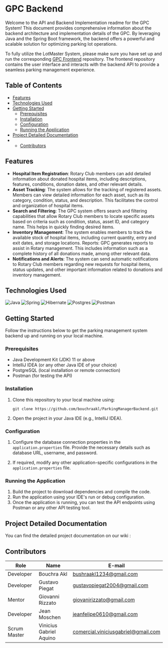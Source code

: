 # GPC Backend

Welcome to the API and Backend Implementation readme for the GPC System! This document provides comprehensive information about the backend architecture and implementation details of the GPC. By leveraging Java and the Spring Boot framework, the backend offers a powerful and scalable solution for optimizing parking lot operations.

To fully utilize the LotMaster System, please make sure you have set up and run the corresponding [GPC Frontend](https://github.com/bouchraakl/GPC) repository. The frontend repository contains the user interface and interacts with the backend API to provide a seamless parking management experience.

## Table of Contents

- [Features](#features)
- [Technologies Used](#technologies-used)
- [Getting Started](#getting-started)
  - [Prerequisites](#prerequisites)
  - [Installation](#installation)
  - [Configuration](#configuration)
  - [Running the Application](#running-the-application)
- [Project Detailed Documentation](#project-detailed-documentation)
- - [Contributors](#contributors)

## Features

- **Hospital Item Registration**: Rotary Club members can add detailed information about donated hospital items, including descriptions, features, conditions, donation dates, and other relevant details.
- **Asset Tracking**: The system allows for the tracking of registered assets. Members can view detailed information for each asset, such as its category, condition, status, and description. This facilitates the control and organization of hospital items.
- **Search and Filtering**: The GPC system offers search and filtering capabilities that allow Rotary Club members to locate specific assets based on criteria such as condition, status, asset ID, and category name. This helps in quickly finding desired items.
- **Inventory Management**: The system enables members to track the available stock of hospital items, including current quantity, entry and exit dates, and storage locations.
Reports: GPC generates reports to assist in Rotary management. This includes information such as a complete history of all donations made, among other relevant data.
- **Notifications and Alerts**: The system can send automatic notifications to Rotary Club members regarding new requests for hospital items, status updates, and other important information related to donations and inventory management.


## Technologies Used

![Java](https://img.shields.io/badge/java-%23ED8B00.svg?style=for-the-badge&logo=openjdk&logoColor=white)
![Spring](https://img.shields.io/badge/spring-%236DB33F.svg?style=for-the-badge&logo=spring&logoColor=white)
![Hibernate](https://img.shields.io/badge/Hibernate-59666C?style=for-the-badge&logo=Hibernate&logoColor=white)
![Postgres](https://img.shields.io/badge/postgres-%23316192.svg?style=for-the-badge&logo=postgresql&logoColor=white)
![Postman](https://img.shields.io/badge/Postman-FF6C37?style=for-the-badge&logo=postman&logoColor=white)

## Getting Started

Follow the instructions below to get the parking management system backend up and running on your local machine.

### Prerequisites

- Java Development Kit (JDK) 11 or above
- IntelliJ IDEA (or any other Java IDE of your choice)
- PostgreSQL (local installation or remote connection)
- Postman (for testing the API)

### Installation

1. Clone this repository to your local machine using:

   ```shell
   git clone https://github.com/bouchraakl/ParkingManagerBackend.git
   
2. Open the project in your Java IDE (e.g., IntelliJ IDEA).

### Configuration

1. Configure the database connection properties in the `application.properties` file. Provide the necessary details such as database URL, username, and password.

2. If required, modify any other application-specific configurations in the `application.properties` file.

### Running the Application

1. Build the project to download dependencies and compile the code.
2. Run the application using your IDE's run or debug configuration.
3. Once the application is running, you can test the API endpoints using Postman or any other API testing tool.

## Project Detailed Documentation
You can find the detailed project documentation on our wiki : 

## Contributors
| Role             |Name   | E-mail   |
| ------------------ | ------ | ------- |
| Developer        | Bouchra Akl | [bushraakl1234@gmail.com](mailto:bushraakl1234@gmail.com) |
| Developer | Gustavo Piegat | [gustavopiegat2004@gmail.com](mailto:gustavopiegat2004@gmail.com) |
| Mentor          | Giovanni Rizzato | [giovanirizzato@gmail.com](mailto:giovanirizzato@gmail.com) |
| Developer      | Jean Moschen | [jeanfelipe0610@gmail.com](mailto:jeanfelipe0610@gmail.com) |
| Scrum Master          | Vinicius Gabriel Aquino | [comercial.viniciusgabriel@gmail.com](mailto:comercial.viniciusgabriel@gmail.com) |





  
